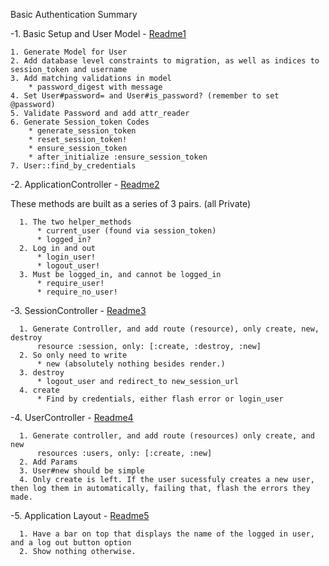 Basic Authentication Summary

-1. Basic Setup and User Model - [Readme1](https://github.com/mrutyna/guide_to_basic_auth/blob/master/readme_1.md)

    1. Generate Model for User
    2. Add database level constraints to migration, as well as indices to session_token and username
    3. Add matching validations in model
        * password_digest with message
    4. Set User#password= and User#is_password? (remember to set @password)
    5. Validate Password and add attr_reader
    6. Generate Session_token Codes
        * generate_session_token
        * reset_session_token!
        * ensure_session_token
        * after_initialize :ensure_session_token
    7. User::find_by_credentials


-2. ApplicationController - [Readme2](https://github.com/mrutyna/guide_to_basic_auth/blob/master/readme_2.md)

  These methods are built as a series of 3 pairs. (all Private)
  
      1. The two helper_methods
          * current_user (found via session_token)
          * logged_in?
      2. Log in and out
          * login_user!
          * logout_user!
      3. Must be logged_in, and cannot be logged_in
          * require_user!
          * require_no_user!

-3. SessionController - [Readme3](https://github.com/mrutyna/guide_to_basic_auth/blob/master/readme_3.md)

      1. Generate Controller, and add route (resource), only create, new, destroy
          resource :session, only: [:create, :destroy, :new]
      2. So only need to write
          * new (absolutely nothing besides render.)
      3. destroy
          * logout_user and redirect_to new_session_url
      4. create
          * Find by credentials, either flash error or login_user

-4. UserController - [Readme4](https://github.com/mrutyna/guide_to_basic_auth/blob/master/readme_4.md)

      1. Generate controller, and add route (resources) only create, and new
          resources :users, only: [:create, :new]
      2. Add Params
      3. User#new should be simple
      4. Only create is left. If the user sucessfuly creates a new user, then log them in automatically, failing that, flash the errors they made.

-5. Application Layout - [Readme5](https://github.com/mrutyna/guide_to_basic_auth/blob/master/readme_5.md)

      1. Have a bar on top that displays the name of the logged in user, and a log out button option
      2. Show nothing otherwise.
